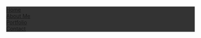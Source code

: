 <html>
<head>
<style>
ul {
  list-style-type: none;
  margin: 0;
  padding: 0;
  overflow: hidden;
  background-color: #333333;
}

li {
  float: left;
}

li a {
  display: block;
  color: white;
  text-align: center;
  padding: 16px;
  text-decoration: none;
}

li a:hover {
  background-color: #ffffff;
}
</style>
</head>
<body>

<ul>
  <li><a href="#home">Home</a></li>
  <li><a href="#news">About Me</a></li>
  <li><a href="#contact">Portfolio</a></li>
  <li><a href="#about">Contact</a></li>
</ul>

</body>
</html>
